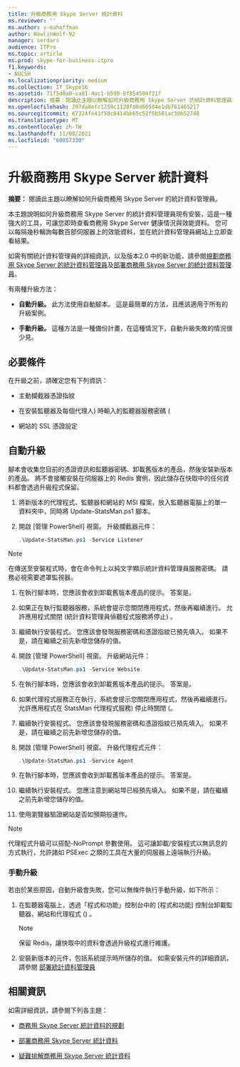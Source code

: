 ```yaml
---
title: 升級商務用 Skype Server 統計資料
ms.reviewer: ''
ms.author: v-mahoffman
author: HowlinWolf-92
manager: serdars
audience: ITPro
ms.topic: article
ms.prod: skype-for-business-itpro
f1.keywords:
- NOCSH
ms.localizationpriority: medium
ms.collection: IT_Skype16
ms.assetid: 71f5d0a0-ca81-4ac1-b590-8f854504f21f
description: 摘要：閱讀此主題以瞭解如何升級商務用 Skype Server 的統計資料管理員。
ms.openlocfilehash: 297da8efc1259c1128fd0d60584e1db761465217
ms.sourcegitcommit: 67324fe43f50c8414bb65c52f5b561ac30b52748
ms.translationtype: MT
ms.contentlocale: zh-TW
ms.lasthandoff: 11/08/2021
ms.locfileid: "60857330"
---
```

# <a name="upgrade-statistics-manager-for-skype-for-business-server"></a>升級商務用 Skype Server 統計資料
 
**摘要：** 閱讀此主題以瞭解如何升級商務用 Skype Server 的統計資料管理員。
  
本主題說明如何升級商務用 Skype Server 的統計資料管理員現有安裝，這是一種強大的工具，可讓您即時查看商務用 Skype Server 健康情況與效能資料。 您可以每隔幾秒輪詢每數百部伺服器上的效能資料，並在統計資料管理員網站上立即查看結果。 
  
如需有關統計資料管理員的詳細資訊，以及版本2.0 中的新功能，請參閱[規劃商務用 Skype Server 的統計資料管理員](plan.md)及[部署商務用 Skype Server 的統計資料管理員](deploy.md)。
  
有兩種升級方法：
  
- **自動升級。** 此方法使用自動腳本。 這是最簡單的方法，且應該適用于所有的升級案例。
    
- **手動升級。** 這種方法是一種備份計畫，在這種情況下，自動升級失敗的情況很少見。
    
## <a name="prerequisites"></a>必要條件

在升級之前，請確定您有下列資訊：
  
- 主動攔截器憑證指紋
    
- 在安裝監聽器及每個代理人) 時輸入的監聽器服務密碼 (
    
- 網站的 SSL 憑證設定
    
## <a name="automated-upgrade"></a>自動升級

腳本會收集您目前的憑證資訊和監聽器密碼、卸載舊版本的產品，然後安裝新版本的產品。 將不會接觸安裝在伺服器上的 Redis 實例，因此儲存在快取中的任何資料都會透過升級程式保留。
  
1. 將新版本的代理程式、監聽器和網站的 MSI 檔案，放入監聽器電腦上的單一資料夾中，同時將 Update-StatsMan.ps1 腳本。
    
2. 開啟 [管理 PowerShell] 視窗。 升級攔截器元件：
    
   ```PowerShell
   .\Update-StatsMan.ps1 -Service Listener
   ```

> [!NOTE]
> 在傳送至安裝程式時，會在命令列上以純文字顯示統計資料管理員服務密碼。 請務必視需要遮罩監視器。 
  
1. 在執行腳本時，您應該會收到卸載舊版本產品的提示。 答案是。
    
2. 如果正在執行監聽器服務，系統會提示您關閉應用程式，然後再繼續進行。 允許應用程式關閉 (統計資料管理員偵聽程式服務將停止) 。
    
3. 繼續執行安裝程式。 您應該會發現服務密碼和憑證指紋已預先填入。 如果不是，請在繼續之前先新增您儲存的值。
    
4. 開啟 [管理 PowerShell] 視窗。 升級網站元件：
    
   ```PowerShell
   .\Update-StatsMan.ps1 -Service Website
   ```

5. 在執行腳本時，您應該會收到卸載舊版本產品的提示。 答案是。
    
6. 如果代理程式服務正在執行，系統會提示您關閉應用程式，然後再繼續進行。 允許應用程式在 StatsMan 代理程式服務) 停止時關閉 (。
    
7. 繼續執行安裝程式。 您應該會發現服務密碼和憑證指紋已預先填入。 如果不是，請在繼續之前先新增您儲存的值。
    
8. 開啟 [管理 PowerShell] 視窗。 升級代理程式元件：
    
   ```PowerShell
   .\Update-StatsMan.ps1 -Service Agent
   ```

9. 在執行腳本時，您應該會收到卸載舊版本產品的提示。 答案是。
    
10. 繼續執行安裝程式。 您應注意到網站埠已經預先填入。 如果不是，請在繼續之前先新增您儲存的值。
    
11. 使用瀏覽器驗證網站是否如預期般運作。
    
> [!NOTE]
> 代理程式升級可以搭配-NoPrompt 參數使用。 這可讓卸載/安裝程式以無訊息的方式執行，允許諸如 PSExec 之類的工具在大量的伺服器上遠端執行升級。 
  
### <a name="manual-upgrade"></a>手動升級

若由於某些原因，自動升級會失敗，您可以無條件執行手動升級，如下所示：
  
1. 在監聽器電腦上，透過「程式和功能」控制台中的 [程式和功能] 控制台卸載監聽器、網站和代理程式 () 。 
    
    > [!NOTE]
    >  保留 Redis，讓快取中的資料會透過升級程式進行維護。
  
2. 安裝新版本的元件，包括系統提示時所儲存的值。 如需安裝元件的詳細資訊，請參閱 [部署統計資料管理員](deploy.md#BKMK_Deploy)

    
## <a name="for-more-information"></a>相關資訊
<a name="BKMK_Fixed"> </a>

如需詳細資訊，請參閱下列各主題：
  
- [商務用 Skype Server 統計資料的規劃](plan.md)
    
- [部署商務用 Skype Server 統計資料](deploy.md)
    
- [疑難排解商務用 Skype Server 統計資料](troubleshoot.md)
